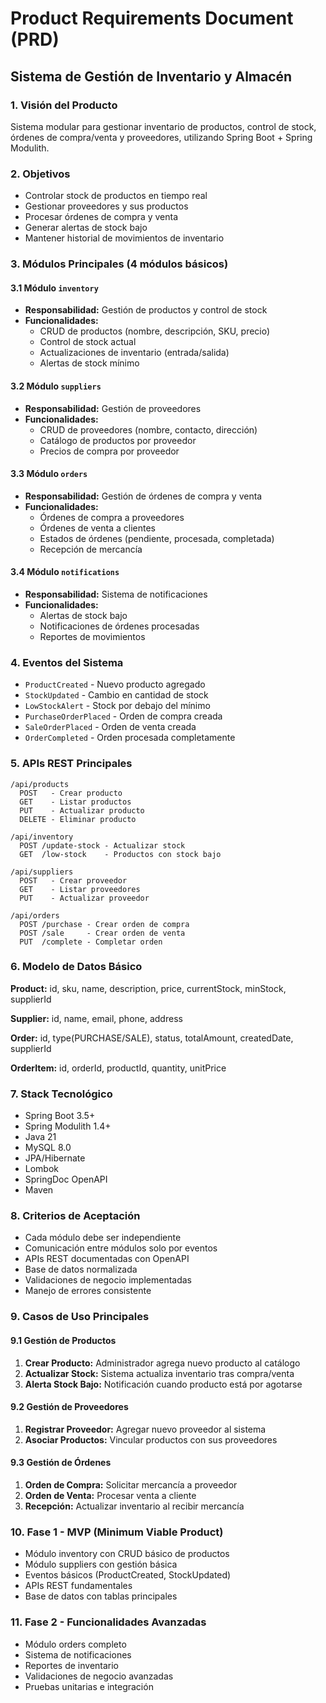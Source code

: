 # Product Requirements Document (PRD)
## Sistema de Gestión de Inventario y Almacén

### 1. **Visión del Producto**
Sistema modular para gestionar inventario de productos, control de stock, órdenes de compra/venta y proveedores, utilizando Spring Boot + Spring Modulith.

### 2. **Objetivos**
- Controlar stock de productos en tiempo real
- Gestionar proveedores y sus productos
- Procesar órdenes de compra y venta
- Generar alertas de stock bajo
- Mantener historial de movimientos de inventario

### 3. **Módulos Principales (4 módulos básicos)**

#### **3.1 Módulo `inventory`**
- **Responsabilidad:** Gestión de productos y control de stock
- **Funcionalidades:**
  - CRUD de productos (nombre, descripción, SKU, precio)
  - Control de stock actual
  - Actualizaciones de inventario (entrada/salida)
  - Alertas de stock mínimo

#### **3.2 Módulo `suppliers`**
- **Responsabilidad:** Gestión de proveedores
- **Funcionalidades:**
  - CRUD de proveedores (nombre, contacto, dirección)
  - Catálogo de productos por proveedor
  - Precios de compra por proveedor

#### **3.3 Módulo `orders`**
- **Responsabilidad:** Gestión de órdenes de compra y venta
- **Funcionalidades:**
  - Órdenes de compra a proveedores
  - Órdenes de venta a clientes
  - Estados de órdenes (pendiente, procesada, completada)
  - Recepción de mercancía

#### **3.4 Módulo `notifications`**
- **Responsabilidad:** Sistema de notificaciones
- **Funcionalidades:**
  - Alertas de stock bajo
  - Notificaciones de órdenes procesadas
  - Reportes de movimientos

### 4. **Eventos del Sistema**

- `ProductCreated` - Nuevo producto agregado
- `StockUpdated` - Cambio en cantidad de stock
- `LowStockAlert` - Stock por debajo del mínimo
- `PurchaseOrderPlaced` - Orden de compra creada
- `SaleOrderPlaced` - Orden de venta creada
- `OrderCompleted` - Orden procesada completamente

### 5. **APIs REST Principales**

```
/api/products
  POST   - Crear producto
  GET    - Listar productos
  PUT    - Actualizar producto
  DELETE - Eliminar producto

/api/inventory
  POST /update-stock - Actualizar stock
  GET  /low-stock    - Productos con stock bajo

/api/suppliers
  POST   - Crear proveedor
  GET    - Listar proveedores
  PUT    - Actualizar proveedor

/api/orders
  POST /purchase - Crear orden de compra
  POST /sale     - Crear orden de venta
  PUT  /complete - Completar orden
```

### 6. **Modelo de Datos Básico**

**Product:** id, sku, name, description, price, currentStock, minStock, supplierId

**Supplier:** id, name, email, phone, address

**Order:** id, type(PURCHASE/SALE), status, totalAmount, createdDate, supplierId

**OrderItem:** id, orderId, productId, quantity, unitPrice

### 7. **Stack Tecnológico**
- Spring Boot 3.5+
- Spring Modulith 1.4+
- Java 21
- MySQL 8.0
- JPA/Hibernate
- Lombok
- SpringDoc OpenAPI
- Maven

### 8. **Criterios de Aceptación**
- Cada módulo debe ser independiente
- Comunicación entre módulos solo por eventos
- APIs REST documentadas con OpenAPI
- Base de datos normalizada
- Validaciones de negocio implementadas
- Manejo de errores consistente

### 9. **Casos de Uso Principales**

#### **9.1 Gestión de Productos**
1. **Crear Producto:** Administrador agrega nuevo producto al catálogo
2. **Actualizar Stock:** Sistema actualiza inventario tras compra/venta
3. **Alerta Stock Bajo:** Notificación cuando producto está por agotarse

#### **9.2 Gestión de Proveedores**
1. **Registrar Proveedor:** Agregar nuevo proveedor al sistema
2. **Asociar Productos:** Vincular productos con sus proveedores

#### **9.3 Gestión de Órdenes**
1. **Orden de Compra:** Solicitar mercancía a proveedor
2. **Orden de Venta:** Procesar venta a cliente
3. **Recepción:** Actualizar inventario al recibir mercancía

### 10. **Fase 1 - MVP (Minimum Viable Product)**
- Módulo inventory con CRUD básico de productos
- Módulo suppliers con gestión básica
- Eventos básicos (ProductCreated, StockUpdated)
- APIs REST fundamentales
- Base de datos con tablas principales

### 11. **Fase 2 - Funcionalidades Avanzadas**
- Módulo orders completo
- Sistema de notificaciones
- Reportes de inventario
- Validaciones de negocio avanzadas
- Pruebas unitarias e integración